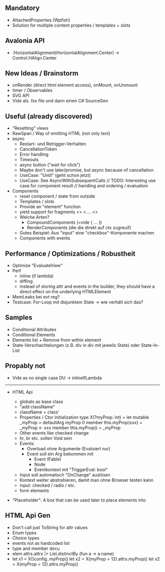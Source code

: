 
Mandatory
---

* AttachedProperties (Wpfish)
* Solution for multiple content properties / templates + slots

Avalonia API
---

* .HorizontalAlignment(HorizontalAlignment.Center) 
  -> Control.HAlign.Center


New Ideas / Brainstorm
---

* onRender (direct html element access), onMount, onUnmount
* timer / Observables
* SVG API
* Vide als .fsx file und dann einen C# SourceGen

Useful (already discovered)
---

* "Resetting" views
* RawSpan / Way of emitting HTML (not only text)
* async
    * Restart- und Retrigger-Verhalten
    * CancellationToken
    * Error handling
    * Timeouts
    * async button ("wait for click")
    * Maybe don't use later/promise, but async because of cancellation
    * UseCase: "Until" (geht schon jetzt)
    * UseCase: See AsyncWithSubsequentCalls
        // TODO: Interesting use case for component result
        // handling and ordering / evaluation
* Components
    * reset component / state from outside
    * Templates / slots
    * Provide an "element" function
    * yield support for fragments
        <>
            <....
        <>
    * Welche Arten?
        * CompoundComponents (=vide { ... })
        * RenderComponents (die die direkt auf ctx zugreuif)
    * Gutes Beispiel: Aus "input" eine "checkbox"-Komponente machen
    * Components with events


Performance / Optimizations / Robustheit
---

* Optimize "EvaluateView"
* Perf
  * inline (if lambda)
  * diffing
  * instead of storing attr and events in the builder, they should have a direct effect on the underlying HTMLElement
* MemLeaks bei evt reg?
* Testcase:
    For-Loop mit disjunktem State -> wie verhält sich das?


Samples
---
* Conditional Attributes
* Conditional Elements
* Elements list + Remove from within element
* State-Verschachtelungen (z.B. div in div mit jeweils State) oder State-In-List



Propably not
---
* Vide as no single case DU -> inlineIfLambda




----------------------------



* HTML Api
    * globals as base class
    * "add className"
    * className + class'
    * Properties / Ctor initialization
        type X(?myProp: int) =
            let mutable _myProp = defaultArg myProp 0
            member this.myProp(xxx) = _myProp <- xxx
            member this.myProp() = _myProp
    * Other events like checked change
    * hr, br etc. sollen Void sein
    * Events:
        * Overload ohne Argumente (Evaluiert nur)
        * Event soll ein Arg bekommen mit
            - Event (Fable)
            - Node
            - Eventkontext mit "TriggerEval: bool"
    * Input soll automatisch "OnChange" auslösen
    * Kontext weiter abstrahieren, damit man ohne Browser testen kann
    * input: checked / radio / etc.
    * form elements

* "Placeholder": A box that can be used later to place elements into


HTML Api Gen
---

* Don't call just ToString for attr values
* Enum types
* Choice types
* events not as hardcoded list
* type and member docu
* elem.attrs.attrs |> List.distinctBy (fun a -> a.name)
*
    let x1 = X()config..myProp()
    let x2 = X(myProp = 12).attrs.myProp()
    let x2 = X(myProp = 12).attrs.myProp()

